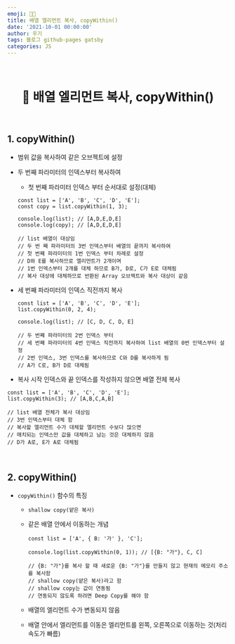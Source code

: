 ```yaml
---
emoji: 👨‍💻
title: 배열 엘리먼트 복사, copyWithin()
date: '2021-10-01 00:00:00'
author: 우기
tags: 블로그 github-pages gatsby
categories: JS
---
```


<br>

<h1 align="center">
  👋  배열 엘리먼트 복사, copyWithin()
</h1>

<br>

## 1. copyWithin()

- 범위 값을 복사하여 같은 오브젝트에 설정
- 두 번째 파라미터의 인덱스부터 복사하여

  - 첫 번째 파라미터 인덱스 부터 순서대로 설정(대체)

  ```tsx
  const list = ['A', 'B', 'C', 'D', 'E'];
  const copy = list.copyWithin(1, 3);

  console.log(list); // [A,D,E,D,E]
  console.log(copy); // [A,D,E,D,E]

  // list 배열이 대상임
  // 두 번 째 파라미터의 3번 인덱스부터 배열의 끝까지 복사하여
  // 첫 번째 파라미터의 1번 인덱스 부터 차례로 설정
  // D와 E를 복사하므로 엘리먼트가 2개이며
  // 1번 인덱스부터 2개를 대체 하므로 B가, D로, C가 E로 대체됨
  // 복사 대상에 대체하므로 반환된 Array 오브젝트와 복사 대상이 같음
  ```

- 세 번째 파라미터의 인덱스 직전까지 복사

  ```tsx
  const list = ['A', 'B', 'C', 'D', 'E'];
  list.copyWithin(0, 2, 4);

  console.log(list); // [C, D, C, D, E]

  // 두 번째 파라미터의 2번 인덱스 부터
  // 세 번째 파라미터의 4번 인덱스 직전까지 복사하여 list 배열의 0번 인덱스부터 설정
  // 2번 인덱스, 3번 인덱스를 복사하므로 C와 D를 복사하게 됨
  // A가 C로, B가 D로 대체됨
  ```

- 복사 시작 인덱스와 끝 인덱스를 작성하지 않으면 배열 전체 복사

```tsx
const list = ['A', 'B', 'C', 'D', 'E'];
list.copyWithin(3); // [A,B,C,A,B]

// list 배열 전체가 복사 대상임
// 3번 인덱스부터 대체 함
// 복사할 엘리먼트 수가 대체할 엘리먼트 수보다 많으면
// 매치되는 인덱스만 값을 대체하고 남는 것은 대체하지 않음
// D가 A로, E가 A로 대체됨
```

<br>

## 2. copyWithin()

- `copyWithin()` 함수의 특징

  - `shallow copy(얕은 복사)`
  - 같은 배열 안에서 이동하는 개념

    ```tsx
    const list = ['A', { B: '가' }, 'C'];

    console.log(list.copyWithin(0, 1)); // [{B: "가"}, C, C]

    // {B: "가"}를 복사 할 때 새로운 {B: "가"}를 만들지 않고 현재의 메모리 주소를 복사함
    // shallow copy(얕은 복사)라고 함
    // shallow copy는 값이 연동됨
    // 연동되지 않도록 하려면 Deep Copy를 해야 함
    ```

  - 배열의 엘리먼트 수가 변동되지 않음
  - 배열 안에서 엘리먼트를 이동은 엘리먼트를 왼쪽, 오른쪽으로 이동하는 것(처리 속도가 빠름)

```toc

```
